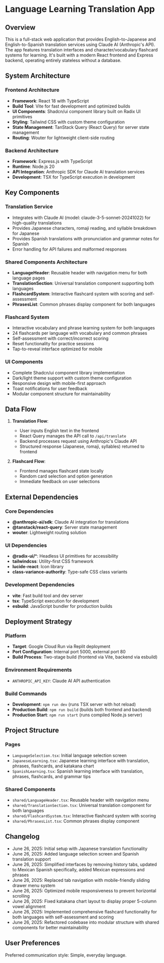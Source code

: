 # Language Learning Translation App

## Overview

This is a full-stack web application that provides English-to-Japanese and English-to-Spanish translation services using Claude AI (Anthropic's API). The app features translation interfaces and character/vocabulary flashcard systems for learning. It's built with a modern React frontend and Express backend, operating entirely stateless without a database.

## System Architecture

### Frontend Architecture
- **Framework**: React 18 with TypeScript
- **Build Tool**: Vite for fast development and optimized builds
- **UI Components**: Shadcn/ui component library built on Radix UI primitives
- **Styling**: Tailwind CSS with custom theme configuration
- **State Management**: TanStack Query (React Query) for server state management
- **Routing**: Wouter for lightweight client-side routing

### Backend Architecture
- **Framework**: Express.js with TypeScript
- **Runtime**: Node.js 20
- **API Integration**: Anthropic SDK for Claude AI translation services
- **Development**: TSX for TypeScript execution in development

## Key Components

### Translation Service
- Integrates with Claude AI (model: claude-3-5-sonnet-20241022) for high-quality translations
- Provides Japanese characters, romaji reading, and syllable breakdown for Japanese
- Provides Spanish translations with pronunciation and grammar notes for Spanish
- Error handling for API failures and malformed responses

### Shared Components Architecture
- **LanguageHeader**: Reusable header with navigation menu for both language pages
- **TranslationSection**: Universal translation component supporting both languages
- **FlashcardSystem**: Interactive flashcard system with scoring and self-assessment
- **PhrasesList**: Common phrases display component for both languages

### Flashcard System
- Interactive vocabulary and phrase learning system for both languages
- 24 flashcards per language with vocabulary and common phrases
- Self-assessment with correct/incorrect scoring
- Reset functionality for practice sessions
- Tap-to-reveal interface optimized for mobile

### UI Components
- Complete Shadcn/ui component library implementation
- Dark/light theme support with custom theme configuration
- Responsive design with mobile-first approach
- Toast notifications for user feedback
- Modular component structure for maintainability

## Data Flow

1. **Translation Flow**:
   - User inputs English text in the frontend
   - React Query manages the API call to `/api/translate`
   - Backend processes request using Anthropic's Claude API
   - Structured response (Japanese, romaji, syllables) returned to frontend

2. **Flashcard Flow**:
   - Frontend manages flashcard state locally
   - Random card selection and option generation
   - Immediate feedback on user selections

## External Dependencies

### Core Dependencies
- **@anthropic-ai/sdk**: Claude AI integration for translations
- **@tanstack/react-query**: Server state management
- **wouter**: Lightweight routing solution

### UI Dependencies
- **@radix-ui/***: Headless UI primitives for accessibility
- **tailwindcss**: Utility-first CSS framework
- **lucide-react**: Icon library
- **class-variance-authority**: Type-safe CSS class variants

### Development Dependencies
- **vite**: Fast build tool and dev server
- **tsx**: TypeScript execution for development
- **esbuild**: JavaScript bundler for production builds

## Deployment Strategy

### Platform
- **Target**: Google Cloud Run via Replit deployment
- **Port Configuration**: Internal port 5000, external port 80
- **Build Process**: Two-stage build (frontend via Vite, backend via esbuild)

### Environment Requirements
- `ANTHROPIC_API_KEY`: Claude AI API authentication

### Build Commands
- **Development**: `npm run dev` (runs TSX server with hot reload)
- **Production Build**: `npm run build` (builds both frontend and backend)
- **Production Start**: `npm run start` (runs compiled Node.js server)


## Project Structure

### Pages
- `LanguageSelection.tsx`: Initial language selection screen
- `JapaneseLearning.tsx`: Japanese learning interface with translation, phrases, flashcards, and katakana chart
- `SpanishLearning.tsx`: Spanish learning interface with translation, phrases, flashcards, and grammar tips

### Shared Components
- `shared/LanguageHeader.tsx`: Reusable header with navigation menu
- `shared/TranslationSection.tsx`: Universal translation component for both languages
- `shared/FlashcardSystem.tsx`: Interactive flashcard system with scoring
- `shared/PhrasesList.tsx`: Common phrases display component

## Changelog

- June 26, 2025: Initial setup with Japanese translation functionality
- June 26, 2025: Added language selection screen and Spanish translation support
- June 26, 2025: Simplified interfaces by removing history tabs, updated to Mexican Spanish specifically, added Mexican expressions and phrases
- June 26, 2025: Replaced tab navigation with mobile-friendly sliding drawer menu system
- June 26, 2025: Optimized mobile responsiveness to prevent horizontal scrolling
- June 26, 2025: Fixed katakana chart layout to display proper 5-column vowel alignment
- June 26, 2025: Implemented comprehensive flashcard functionality for both languages with self-assessment and scoring
- June 26, 2025: Refactored codebase into modular structure with shared components for better maintainability

## User Preferences

Preferred communication style: Simple, everyday language.